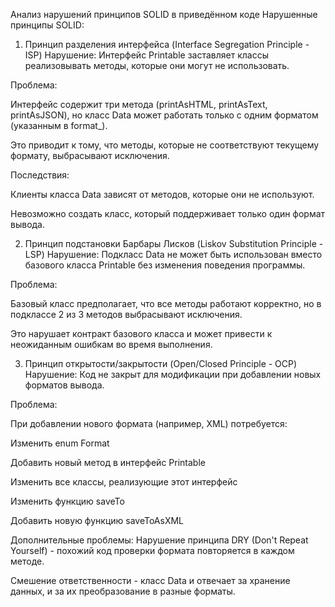 Анализ нарушений принципов SOLID в приведённом коде
Нарушенные принципы SOLID:
1. Принцип разделения интерфейса (Interface Segregation Principle - ISP)
Нарушение: Интерфейс Printable заставляет классы реализовывать методы, которые они могут не использовать.

Проблема:

Интерфейс содержит три метода (printAsHTML, printAsText, printAsJSON), но класс Data может работать только с одним форматом (указанным в format_).

Это приводит к тому, что методы, которые не соответствуют текущему формату, выбрасывают исключения.

Последствия:

Клиенты класса Data зависят от методов, которые они не используют.

Невозможно создать класс, который поддерживает только один формат вывода.

2. Принцип подстановки Барбары Лисков (Liskov Substitution Principle - LSP)
Нарушение: Подкласс Data не может быть использован вместо базового класса Printable без изменения поведения программы.

Проблема:

Базовый класс предполагает, что все методы работают корректно, но в подклассе 2 из 3 методов выбрасывают исключения.

Это нарушает контракт базового класса и может привести к неожиданным ошибкам во время выполнения.

3. Принцип открытости/закрытости (Open/Closed Principle - OCP)
Нарушение: Код не закрыт для модификации при добавлении новых форматов вывода.

Проблема:

При добавлении нового формата (например, XML) потребуется:

Изменить enum Format

Добавить новый метод в интерфейс Printable

Изменить все классы, реализующие этот интерфейс

Изменить функцию saveTo

Добавить новую функцию saveToAsXML

Дополнительные проблемы:
Нарушение принципа DRY (Don't Repeat Yourself) - похожий код проверки формата повторяется в каждом методе.

Смешение ответственности - класс Data и отвечает за хранение данных, и за их преобразование в разные форматы.

